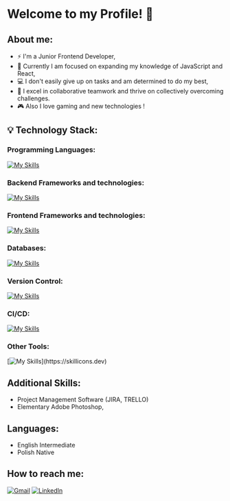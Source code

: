 # Welcome to my Profile! 👋

## About me:

- ⚡ I'm a Junior Frontend Developer,
- 🧠 Currently I am focused on expanding my knowledge of JavaScript and React,
- 💻 I don't easily give up on tasks and am determined to do my best,
- 🤝 I excel in collaborative teamwork and thrive on collectively overcoming challenges.
- 🎮 Also I love gaming and new technologies !



## 💡 Technology Stack:
### Programming Languages:

[![My Skills](https://skillicons.dev/icons?i=js)](https://skillicons.dev)


### Backend Frameworks and technologies:

[![My Skills](https://skillicons.dev/icons?i=express)](https://skillicons.dev)

### Frontend Frameworks and technologies:

[![My Skills](https://skillicons.dev/icons?i=html,css,react,js)](https://skillicons.dev)


### Databases:


[![My Skills](https://skillicons.dev/icons?i=postgres,mongodb,sqlite,mysql)](https://skillicons.dev)

### Version Control:

[![My Skills](https://skillicons.dev/icons?i=git,github)](https://skillicons.dev)

### CI/CD:

[![My Skills](https://skillicons.dev/icons?i=docker)](https://skillicons.dev)

### Other Tools:

[![My Skills](https://skillicons.dev/icons?i=postman,)](https://skillicons.dev)

## Additional Skills:

- Project Management Software (JIRA, TRELLO)
- Elementary Adobe Photoshop,

## Languages:
- English Intermediate
- Polish  Native


## How to reach me:
[![Gmail](https://img.shields.io/badge/Gmail-D14836?style=for-the-badge&logo=gmail&logoColor=white)](mailto:sebastian.kostrz02@gmail.com)
[![LinkedIn](https://img.shields.io/badge/linkedin-%230077B5.svg?style=for-the-badge&logo=linkedin&logoColor=white)](https://www.linkedin.com/in/sebastian-kostrz)

